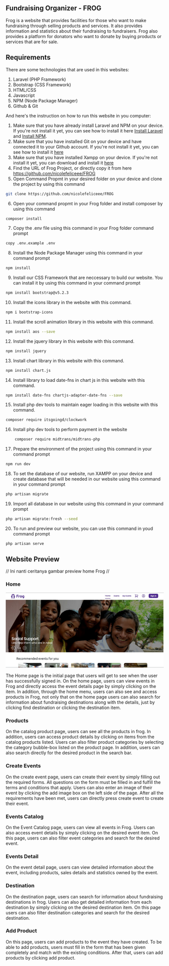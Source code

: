 <!-- pada saat awal menjalankan:
npm install
npm run build
npm install aos --save
npm install bootstrap@v5.2.3
npm i bootstrap-icons
npm i cloudinary
npm install jquery
npm install chart.js
npm install date-fns chartjs-adapter-date-fns --save
composer require itsgoingd/clockwork
composer require midtrans/midtrans-php

yang perlu ditulis di tiap page:

{{-- bootstrap css --}}
<link rel="stylesheet" href="node_modules/bootstrap/dist/css/bootstrap.min.css">
<link rel="stylesheet" href="node_modules/bootstrap-icons/font/bootstrap-icons.css">
<link rel="stylesheet" href="node_modules/aos/dist/aos.css">

{{-- bootstrap js --}}
<script src="node_modules/aos/dist/aos.js"></script>
<script src="node_modules/bootstrap/dist/js/bootstrap.bundle.min.js"></script>

{{-- script for animate on scroll --}}
<script>
    AOS.init();
</script> -->
## Fundraising Organizer - FROG
Frog is a website that provides facilities for those who want to make fundraising through selling products and services. It also provides information and statistics about their fundraising to fundraisers. Frog also provides a platform for donators who want to donate by buying products or services that are for sale.

## Requirements
There are some technologies that are used in this websites:
1. Laravel (PHP Framework)
2. Bootstrap (CSS Framework)
3. HTML/CSS
4. Javascript
5. NPM (Node Package Manager)
6. Github & Git

And here's the instruction on how to run this website in you computer:
1. Make sure that you have already install Laravel and NPM on your device. If you're not install it yet, you can see how to install it here <a href="https://laravel.com/docs/8.x/installation">Install Laravel</a> and <a href="https:// docs.npmjs.com/downloading-and-installing-node-js-and-npm">Install NPM</a>.
2. Make sure that you have installed Git on your device and have connected it to your Github account. If you're not install it yet, you can see how to install it <a href="https://git-scm.com/book/en/v2/Getting-Started-Installing-Git">here</a>
3. Make sure that you have installed Xampp on your device. If you're not install it yet, you can download and install it <a href="https://www.apachefriends.org/download.html">here</a>
4. Find the URL of Frog Project, or directly copy it from here <a>https://github.com/nicolefeliceee/FROG</a>
5. Open Command Propmt in your desired folder on your device and clone the project by using this command
```sh
git clone https://github.com/nicolefeliceee/FROG
```
6. Open your command propmt in your Frog folder and install composer by using this command
```sh
composer install
```
7. Copy the .env file using this command in your Frog folder command prompt
```sh
copy .env.example .env
```
8. Install the Node Package Manager using this command in your command prompt
```sh
npm install
```
9. Install our CSS Framework that are neccessary to build our website. You can install it by using this command in your command prompt
```sh
npm install bootstrap@v5.2.3
```
10. Install the icons library in the website with this command.
```sh
npm i bootstrap-icons
```
11. Install the scroll animation library in this website with this command.
```sh
npm install aos --save
```
12. Install the jquery library in this website with this command.
```sh
npm install jquery
```
13. Install chart library in this website with this command.
```sh
npm install chart.js
```
14. Install library to load date-fns in chart js in this website with this command.
```sh
npm install date-fns chartjs-adapter-date-fns --save
```
15. Install php dev tools to maintain eager loading in this website with this command.
```sh
composer require itsgoingd/clockwork
```
16. Install php dev tools to perform payment in the website
```sh
    composer require midtrans/midtrans-php
```
17. Prepare the environment of the project using this command in your command prompt
```sh
npm run dev
```
18. To set the database of our website, run XAMPP on your device and create database that will be needed in our website using this command in your command prompt
```sh
php artisan migrate
```
19. Import all database in our website using this command in your command prompt
```sh
php artisan migrate:fresh --seed
```
20. To run and preview our website, you can use this command in youd command prompt
```sh
php artisan serve
```
    
## Website Preview
// Ini nanti ceritanya gambar preview home Frog //
### Home
![img 1](https://github.com/ArdoD/FROG/blob/main/public/assets/img/Home-ss.jpeg)
<!-- ![img 1](https://github.com/nicolefelice/frog/blob/master/public/assets/img/Home-ss.jpeg) -->
The Home page is the initial page that users will get to see when the user has successfully signed in. On the home page, users can view events in Frog and directly access the event details page by simply clicking on the item. In addition, through the home menu, users can also see and access products in Frog, not only that on the home page users can also search for information about fundraising destinations along with the details, just by clicking find destination or clicking the destination item.
### Products
<!-- ![img 2](https://github.com/nicolefelice/frog/blob/master/public/assets/img/products-ss.jpeg) -->
On the catalog product page, users can see all the products in frog. In addition, users can access product details by clicking on items from the catalog products listed. Users can also filter product categories by selecting the category bubble-box listed on the product page. In addition, users can also search directly for the desired product in the search bar.
### Create Events
<!-- ![img 3](https://github.com/nicolefelice/frog/blob/master/public/assets/img/createEvent-ss.jpeg) -->
On the create event page, users can create their event by simply filling out the required forms. All questions on the form must be filled in and fulfill the terms and conditions that apply. Users can also enter an image of their event by clicking the add image box on the left side of the page. After all the requirements have been met, users can directly press create event to create their event.
### Events Catalog
<!-- ![img 4](https://github.com/nicolefelice/frog/blob/master/public/assets/img/events-ss.jpeg) -->
On the Event Catalog page, users can view all events in Frog. Users can also access event details by simply clicking on the desired event item. On this page, users can also filter event categories and search for the desired event.
### Events Detail
<!-- ![img 5](https://github.com/nicolefelice/frog/blob/master/public/assets/img/eventDetail-ss.jpeg) -->
On the event detail page, users can view detailed information about the event, including products, sales details and statistics owned by the event.
<!-- ![img 6](https://github.com/nicolefelice/frog/blob/master/public/assets/img/eventDetail2-ss.jpeg)
![img 7](https://github.com/nicolefelice/frog/blob/master/public/assets/img/eventDetail3-ss.jpeg)
![img 8](https://github.com/nicolefelice/frog/blob/master/public/assets/img/eventDetail4-ss.jpeg) -->
### Destination
<!-- ![img 9](https://github.com/nicolefelice/frog/blob/master/public/assets/img/destination-ss.jpeg) -->
On the destination page, users can search for information about fundraising destinations in frog. Users can also get detailed information from each destination by simply clicking on the desired destination item. On this page users can also filter destination categories and search for the desired destination.
### Add Product
<!-- ![img 10](https://github.com/nicolefelice/frog/blob/master/public/assets/img/createProduct-ss.jpeg) -->
On this page, users can add products to the event they have created. To be able to add products, users must fill in the form that has been given completely and match with the existing conditions. After that, users can add products by clicking add product.
